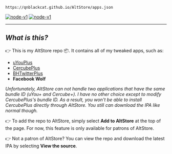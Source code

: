  `https://qnblackcat.github.io/AltStore/apps.json`

[<img src='https://img.shields.io/badge/Add to AltStore-brightgreen.svg' alt='node-v1' />](altstore://source?URL=https://raw.githubusercontent.com/qnblackcat/AltStore/gh-pages/apps.json) [<img src='https://img.shields.io/badge/View the source-blue.svg' alt='node-v1' />](https://altsource.by.lao.sb/browse/?source=https://raw.githubusercontent.com/qnblackcat/AltStore/gh-pages/apps.json)

-------
## _What is this?_

👉 This is my AltStore repo :package:. It contains all of my tweaked apps, such as:
- [uYouPlus](https://github.com/qnblackcat/uYouPlus/)
- [CercubePlus](https://github.com/qnblackcat/CercubePlus/)
- [BHTwitterPlus](https://github.com/qnblackcat/BHTwitter-Plus_Sideloaded/) 
- **Facebook Wolf**

_Unfortunately, AltStore can not handle two applications that have the same bundle ID (uYou+ and Cercube+). I have no other choice except to modify CercubePlus's bundle ID. As a result, you won't be able to install CercubePlus directly through AltStore. You still can download the IPA like normal though._

👉 To add the repo to AltStore, simply select **Add to AltStore** at the top of the page. For now, this feature is only available for patrons of AltStore.

👉 Not a patron of AltStore? You can view the repo and download the latest IPA by selecting **View the source**.
